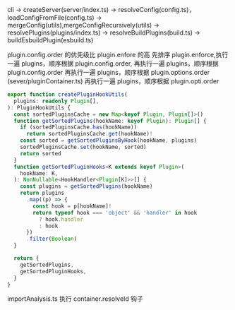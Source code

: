 cli ->
createServer(server/index.ts) ->
resolveConfig(config.ts)，loadConfigFromFile(config.ts) ->
mergeConfig(utils),mergeConfigRecursively(utils) ->
resolvePlugins(plugins/index.ts) ->
resolveBuildPlugins(build.ts) ->
buildEsbuildPlugin(esbuild.ts)

plugin.config.order 的优先级比 plugin.enfore 的高
先排序 plugin.enforce,执行一遍 plugins，顺序根据 plugin.config.order,
再执行一遍 plugins，顺序根据 plugin.config.order
再执行一遍 plugins，顺序根据 plugin.options.order (sever/pluginContainer.ts)
再执行一遍 plugins，顺序根据 plugin.opti.order

```ts
export function createPluginHookUtils(
  plugins: readonly Plugin[],
): PluginHookUtils {
  const sortedPluginsCache = new Map<keyof Plugin, Plugin[]>()
  function getSortedPlugins(hookName: keyof Plugin): Plugin[] {
    if (sortedPluginsCache.has(hookName))
      return sortedPluginsCache.get(hookName)!
    const sorted = getSortedPluginsByHook(hookName, plugins)
    sortedPluginsCache.set(hookName, sorted)
    return sorted
  }
  function getSortedPluginHooks<K extends keyof Plugin>(
    hookName: K,
  ): NonNullable<HookHandler<Plugin[K]>>[] {
    const plugins = getSortedPlugins(hookName)
    return plugins
      .map((p) => {
        const hook = p[hookName]!
        return typeof hook === 'object' && 'handler' in hook
          ? hook.handler
          : hook
      })
      .filter(Boolean)
  }

  return {
    getSortedPlugins,
    getSortedPluginHooks,
  }
}
```

importAnalysis.ts 执行 container.resolveId 钩子
